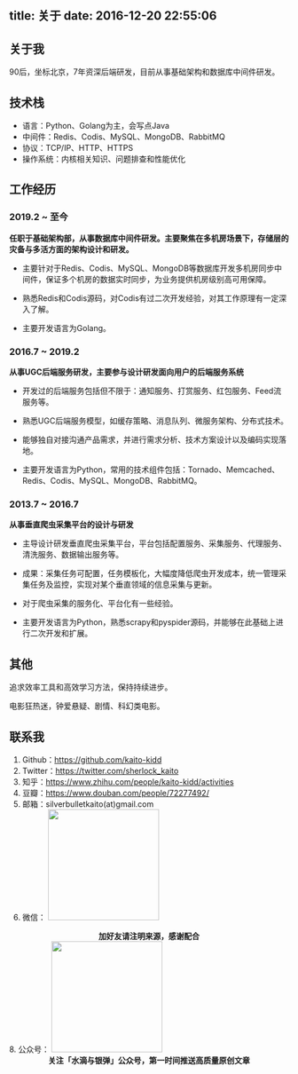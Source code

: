 title: 关于
date: 2016-12-20 22:55:06
---

## 关于我

90后，坐标北京，7年资深后端研发，目前从事基础架构和数据库中间件研发。

## 技术栈

- 语言：Python、Golang为主，会写点Java
- 中间件：Redis、Codis、MySQL、MongoDB、RabbitMQ
- 协议：TCP/IP、HTTP、HTTPS
- 操作系统：内核相关知识、问题排查和性能优化

## 工作经历

### 2019.2 ~ 至今

**任职于基础架构部，从事数据库中间件研发。主要聚焦在多机房场景下，存储层的灾备与多活方面的架构设计和研发。**

- 主要针对于Redis、Codis、MySQL、MongoDB等数据库开发多机房同步中间件，保证多个机房的数据实时同步，为业务提供机房级别高可用保障。

- 熟悉Redis和Codis源码，对Codis有过二次开发经验，对其工作原理有一定深入了解。

- 主要开发语言为Golang。

### 2016.7 ~ 2019.2

**从事UGC后端服务研发，主要参与设计研发面向用户的后端服务系统**

- 开发过的后端服务包括但不限于：通知服务、打赏服务、红包服务、Feed流服务等。

- 熟悉UGC后端服务模型，如缓存策略、消息队列、微服务架构、分布式技术。

- 能够独自对接沟通产品需求，并进行需求分析、技术方案设计以及编码实现落地。

- 主要开发语言为Python，常用的技术组件包括：Tornado、Memcached、Redis、Codis、MySQL、MongoDB、RabbitMQ。

### 2013.7 ~ 2016.7

**从事垂直爬虫采集平台的设计与研发**

- 主导设计研发垂直爬虫采集平台，平台包括配置服务、采集服务、代理服务、清洗服务、数据输出服务等。

- 成果：采集任务可配置，任务模板化，大幅度降低爬虫开发成本，统一管理采集任务及监控，实现对某个垂直领域的信息采集与更新。

- 对于爬虫采集的服务化、平台化有一些经验。

- 主要开发语言为Python，熟悉scrapy和pyspider源码，并能够在此基础上进行二次开发和扩展。

## 其他

追求效率工具和高效学习方法，保持持续进步。

电影狂热迷，钟爱悬疑、剧情、科幻类电影。

## 联系我

1. Github：https://github.com/kaito-kidd
2. Twitter：https://twitter.com/sherlock_kaito
3. 知乎：https://www.zhihu.com/people/kaito-kidd/activities
4. 豆瓣：https://www.douban.com/people/72277492/
5. 邮箱：silverbulletkaito(at)gmail.com
6. 微信： <img src="https://kaito-blog-1253469779.cos.ap-beijing.myqcloud.com/2020/08/15970490808765.jpg" width="200" height="200">
<center><strong>加好友请注明来源，感谢配合</strong></center>
8. 公众号： <img src="https://kaito-blog-1253469779.cos.ap-beijing.myqcloud.com/qr_block.jpg" width="200" height="200">
<center><strong>关注「水滴与银弹」公众号，第一时间推送高质量原创文章</strong></center>

